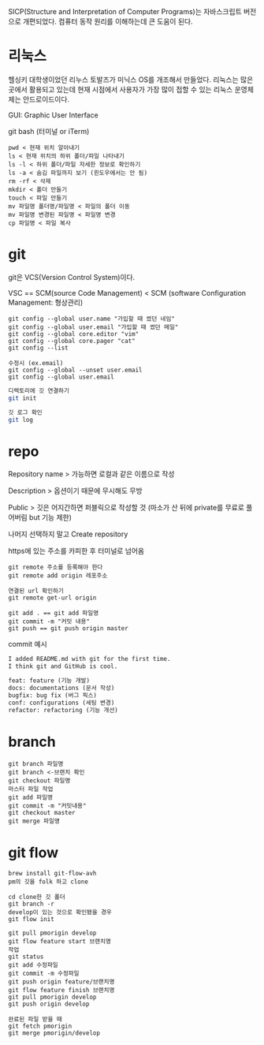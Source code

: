 SICP(Structure and Interpretation of Computer Programs)는 자바스크립트 버전으로 개편되었다. 컴퓨터 동작 원리를 이해하는데 큰 도움이 된다.

# 리눅스

헬싱키 대학생이었던 리누스 토발즈가 미닉스 OS를 개조해서 만들었다. 리눅스는 많은 곳에서 활용되고 있는데 현재 시점에서 사용자가 가장 많이 접할 수 있는 리눅스 운영체제는 안드로이드이다.

GUI: Graphic User Interface

git bash (터미널 or iTerm)

```shell
pwd < 현재 위치 알아내기
ls < 현재 위치의 하위 폴더/파일 나타내기
ls -l < 하위 폴더/파일 자세한 정보로 확인하기
ls -a < 숨김 파일까지 보기 (윈도우에서는 안 됨)
rm -rf < 삭제
mkdir < 폴더 만들기
touch < 파일 만들기
mv 파일명 폴더명/파일명 < 파일의 폴더 이동
mv 파일명 변경된 파일명 < 파일명 변경
cp 파일명 < 파일 복사
```

# git

git은 VCS(Version Control System)이다.

VSC == SCM(source Code Management) < SCM (software Configuration Management: 형상관리)

```shell
git config --global user.name "가입할 때 썼던 네임"
git config --global user.email "가입할 때 썼던 메일"
git config --global core.editor "vim"
git config --global core.pager "cat"
git config --list

수정시 (ex.email)
git config --global --unset user.email
git config --global user.email
```

```sh
디렉토리에 깃 연결하기
git init
```

```sh
깃 로그 확인
git log
```

# repo

Repository name > 가능하면 로컬과 같은 이름으로 작성

Description > 옵션이기 때문에 무시해도 무방

Public > 깃은 어지간하면 퍼블릭으로 작성할 것 (마소가 산 뒤에 private를 무료로 풀어버림 but 기능 제한)

나머지 선택하지 말고 Create repository

https에 있는 주소를 카피한 후 터미널로 넘어옴

```shell
git remote 주소를 등록해야 한다
git remote add origin 레포주소

연결된 url 확인하기
git remote get-url origin
```

```shell
git add . == git add 파일명
git commit -m "커밋 내용"
git push == git push origin master
```

commit 예시

```markdown
I added README.md with git for the first time.
I think git and GitHub is cool.

feat: feature (기능 개발)
docs: documentations (문서 작성)
bugfix: bug fix (버그 픽스)
conf: configurations (세팅 변경)
refactor: refactoring (기능 개선)
```

# branch

```shell
git branch 파일명
git branch <-브랜치 확인
git checkout 파일명
마스터 파일 작업
git add 파일명
git commit -m "커밋내용"
git checkout master
git merge 파일명
```

# git flow

```shell
brew install git-flow-avh
pm의 깃을 folk 하고 clone

cd clone한 깃 폴더
git branch -r
develop이 있는 것으로 확인됐을 경우
git flow init

git pull pmorigin develop
git flow feature start 브랜치명
작업
git status
git add 수정파일
git commit -m 수정파일
git push origin feature/브랜치명
git flow feature finish 브랜치명
git pull pmorigin develop
git push origin develop

완료된 파일 받을 때
git fetch pmorigin
git merge pmorigin/develop
```


